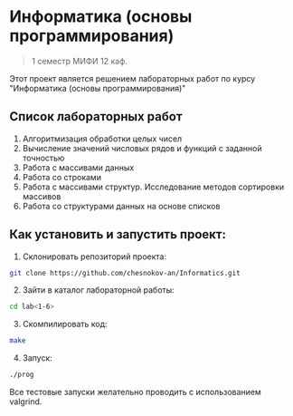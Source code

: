 # Информатика (основы программирования)

> 1 семестр МИФИ 12 каф.

Этот проект является решением лабораторных работ по курсу "Информатика (основы программирования)"

## Список лабораторных работ

1. Алгоритмизация обработки целых чисел
2. Вычисление значений числовых рядов и функций с заданной точностью
3. Работа с массивами данных
4. Работа со строками
5. Работа с массивами структур. Исследование методов сортировки массивов
6. Работа со структурами данных на основе списков

## Как установить и запустить проект:
1. Склонировать репозиторий проекта:
```bash
git clone https://github.com/chesnokov-an/Informatics.git
```
2. Зайти в каталог лабораторной работы:
```bash
cd lab<1-6>
```
3. Скомпилировать код:
```bash
make
```
4. Запуск:
```bash
./prog
```
Все тестовые запуски желательно проводить с использованием valgrind.
